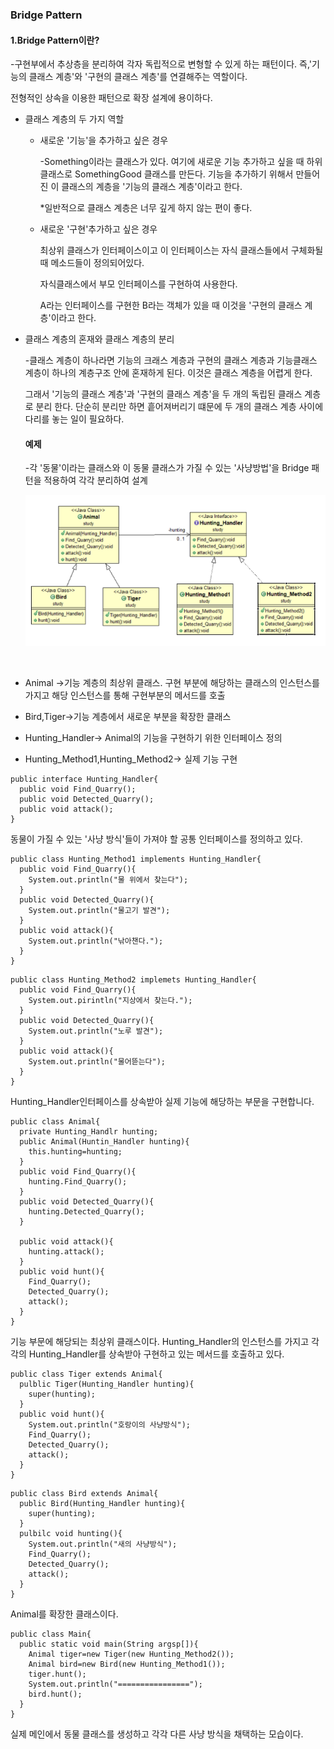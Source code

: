 ### Bridge Pattern

  #### 1.Bridge Pattern이란?

-구현부에서 추상층을 분리하여 각자 독립적으로 변형할 수 있게 하는 패턴이다. 즉,'기능의 클래스 계층'와 '구현의 클래스 계층'를 연결해주는 역할이다.

전형적인 상속을 이용한 패턴으로 확장 설계에 용이하다.

+ 클래스 계층의 두 가지 역할
  + 새로운 '기능'을 추가하고 싶은 경우

    -Something이라는 클래스가 있다. 여기에 새로운 기능 추가하고 싶을 때 하위클래스로 SomethingGood 클래스를 만든다. 기능을 추가하기 위해서 만들어진 이 클래스의 계층을 '기능의 클래스 계층'이라고 한다.

    *일반적으로 클래스 계층은 너무 깊게 하지 않는 편이 좋다.

  + 새로운 '구현'추가하고 싶은 경우

    최상위 클래스가 인터페이스이고 이 인터페이스는 자식 클래스들에서  구체화될 때 메소드들이 정의되어있다.

    자식클래스에서 부모 인터페이스를 구현하여 사용한다.

    A라는 인터페이스를 구현한 B라는 객체가 있을 때 이것을 '구현의 클래스 계층'이라고 한다.	

+ 클래스 계층의 혼재와 클래스 계층의 분리


  -클래스 계층이 하나라면 기능의 크래스 계층과 구현의 클래스 계층과 기능클래스 계층이 하나의 계층구조 안에 혼재하게 된다. 이것은 클래스 계층을 어렵게 한다. 

  그래서 '기능의 클래스 계층'과 '구현의 클래스 계층'을 두 개의 독립된 클래스 계층로 분리 한다. 단순히 분리만 하면 흩어져버리기 떄문에 두 개의 클래스 계층 사이에 다리를 놓는 일이 필요하다. 

  #### 예제

  -각 '동물'이라는 클래스와 이 동물 클래스가 가질 수 있는 '사냥방법'을 Bridge 패턴을 적용하여 각각 분리하여 설계

  ![image](https://raw.githubusercontent.com/Hongsomang/Design-Pattern/master/Structral%20Pattern/Bridge_Pattern/Image/%ED%81%B4%EB%9E%98%EC%8A%A4%20%EA%B5%AC%EC%A1%B0%EB%8F%84.PNG)

  ​

+ Animal ->기능 계층의 최상위 클래스. 구현 부분에 해당하는 클래스의 인스턴스를 가지고 해당 인스턴스를 통해 구현부분의 메서드를 호출
+ Bird,Tiger->기능 계층에서 새로운 부분을 확장한 클래스
+ Hunting_Handler-> Animal의 기능을 구현하기 위한 인터페이스 정의
+ Hunting_Method1,Hunting_Method2-> 실제 기능 구현

```
public interface Hunting_Handler{
  public void Find_Quarry();
  public void Detected_Quarry();
  public void attack();
}
```

동물이 가질 수 있는 '사냥 방식'들이 가져야 할 공통 인터페이스를  정의하고 있다.

```
public class Hunting_Method1 implements Hunting_Handler{
  public void Find_Quarry(){
    System.out.println("물 위에서 찾는다");
  }
  public void Detected_Quarry(){
  	System.out.println("물고기 발견");
  }
  public void attack(){
    System.out.println("낚아챈다.");
  }
}
```

```
public class Hunting_Method2 implemets Hunting_Handler{
  public void Find_Quarry(){
    System.out.pirintln("지상에서 찾는다.");
  }
  public void Detected_Quarry(){
	System.out.println("노루 발견");
  }
  public void attack(){
    System.out.println("물어뜯는다");
  }
}
```

Hunting_Handler인터페이스를 상속받아 실제 기능에 해당하는 부문을 구현합니다.

```
public class Animal{
  private Hunting_Handlr hunting;
  public Animal(Huntin_Handler hunting){
    this.hunting=hunting;
  }
  public void Find_Quarry(){
    hunting.Find_Quarry();
  }
  public void Detected_Quarry(){
    hunting.Detected_Quarry();
  }
  
  public void attack(){
	hunting.attack();
  }
  public void hunt(){
    Find_Quarry();
    Detected_Quarry();
    attack();
  }
}
```

기능 부문에 해당되는 최상위 클래스이다. Hunting_Handler의 인스턴스를 가지고 각각의 Hunting_Handler를 상속받아 구현하고 있는 메서드를 호출하고 있다.

```
public class Tiger extends Animal{
  pulblic Tiger(Hunting_Handler hunting){
    super(hunting);
  }
  public void hunt(){
    System.out.println("호랑이의 사냥방식");
    Find_Quarry();
    Detected_Quarry();
    attack();
  }
}
```

```
public class Bird extends Animal{
  public Bird(Hunting_Handler hunting){
    super(hunting);
  }
  pulbilc void hunting(){
    System.out.println("새의 사냥방식");
    Find_Quarry();
    Detected_Quarry();
    attack();
  }
}
```

Animal를 확장한 클래스이다. 

```
public class Main{
  public static void main(String argsp[]){
    Animal tiger=new Tiger(new Hunting_Method2());
    Animal bird=new Bird(new Hunting_Method1());
    tiger.hunt();
    System.out.println("================");
    bird.hunt();
  }
}
```

실제 메인에서 동물 클래스를 생성하고 각각 다른 사냥 방식을 채택하는 모습이다.



